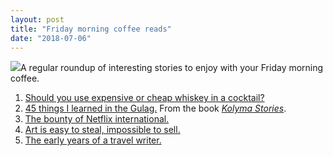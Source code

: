 ```yaml
---
layout: post
title: "Friday morning coffee reads"
date: "2018-07-06"
---
```


![](images/3b50391u-Edit-800-189x200.jpg)A regular roundup of interesting stories to enjoy with your Friday morning coffee.

1. [Should you use expensive or cheap whiskey in a cocktail?](http://whiskyadvocate.com/dram-debate-expensive-cheap-whiskey/)
2. [45 things I learned in the Gulag.](https://www.theparisreview.org/blog/2018/06/12/forty-five-things-i-learned-in-the-gulag/) From the book _[Kolyma Stories](https://amzn.to/2lXAKfj)_.
3. [The bounty of Netflix international.](https://www.nytimes.com/2018/06/29/movies/netflix-international-films.html)
4. [Art is easy to steal, impossible to sell.](https://www.bloomberg.com/news/articles/2018-06-26/the-pros-and-cons-of-stealing-fine-art)
5. [The early years of a travel writer.](https://longreads.com/2018/07/05/letters-from-trenton/)
